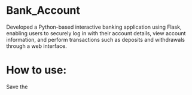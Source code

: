 # Bank_Account
 Developed a Python-based interactive banking application using Flask, enabling users to securely log in with their account details, view account information, and perform transactions such as deposits and withdrawals through a web interface.

# How to use:
Save the 